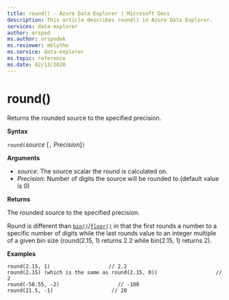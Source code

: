```yaml
---
title: round() - Azure Data Explorer | Microsoft Docs
description: This article describes round() in Azure Data Explorer.
services: data-explorer
author: orspod
ms.author: orspodek
ms.reviewer: mblythe
ms.service: data-explorer
ms.topic: reference
ms.date: 02/13/2020
---
```

# round()

Returns the rounded source to the specified precision.

**Syntax**

`round(`*source* [`,` *Precision*]`)`

**Arguments**

* *source*: The source scalar the round is calculated on.
* *Precision*: Number of digits the source will be rounded to.(default value is 0)

**Returns**

The rounded source to the specified precision.

Round is different than [`bin()`](binfunction.md)/[`floor()`](floorfunction.md) in
that the first rounds a number to a specific number of digits while the last rounds value to an integer multiple 
of a given bin size (round(2.15, 1) returns 2.2 while bin(2.15, 1) returns 2).
 

**Examples**

```kusto
round(2.15, 1)                   // 2.2
round(2.15) (which is the same as round(2.15, 0))                   // 2
round(-50.55, -2)                   // -100
round(21.5, -1)                   // 20
```